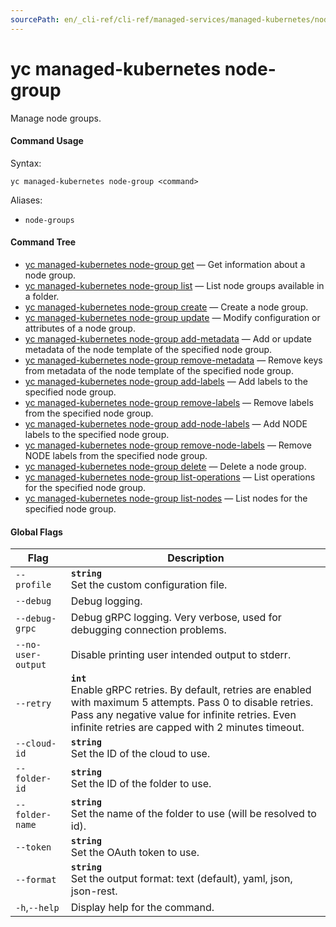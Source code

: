 ```yaml
---
sourcePath: en/_cli-ref/cli-ref/managed-services/managed-kubernetes/node-group/index.md
---
```

# yc managed-kubernetes node-group

Manage node groups.

#### Command Usage

Syntax: 

`yc managed-kubernetes node-group <command>`

Aliases: 

- `node-groups`

#### Command Tree

- [yc managed-kubernetes node-group get](get.md) — Get information about a node group.
- [yc managed-kubernetes node-group list](list.md) — List node groups available in a folder.
- [yc managed-kubernetes node-group create](create.md) — Create a node group.
- [yc managed-kubernetes node-group update](update.md) — Modify configuration or attributes of a node group.
- [yc managed-kubernetes node-group add-metadata](add-metadata.md) — Add or update metadata of the node template of the specified node group.
- [yc managed-kubernetes node-group remove-metadata](remove-metadata.md) — Remove keys from metadata of the node template of the specified node group.
- [yc managed-kubernetes node-group add-labels](add-labels.md) — Add labels to the specified node group.
- [yc managed-kubernetes node-group remove-labels](remove-labels.md) — Remove labels from the specified node group.
- [yc managed-kubernetes node-group add-node-labels](add-node-labels.md) — Add NODE labels to the specified node group.
- [yc managed-kubernetes node-group remove-node-labels](remove-node-labels.md) — Remove NODE labels from the specified node group.
- [yc managed-kubernetes node-group delete](delete.md) — Delete a node group.
- [yc managed-kubernetes node-group list-operations](list-operations.md) — List operations for the specified node group.
- [yc managed-kubernetes node-group list-nodes](list-nodes.md) — List nodes for the specified node group.

#### Global Flags

| Flag | Description |
|----|----|
|`--profile`|<b>`string`</b><br/>Set the custom configuration file.|
|`--debug`|Debug logging.|
|`--debug-grpc`|Debug gRPC logging. Very verbose, used for debugging connection problems.|
|`--no-user-output`|Disable printing user intended output to stderr.|
|`--retry`|<b>`int`</b><br/>Enable gRPC retries. By default, retries are enabled with maximum 5 attempts. Pass 0 to disable retries. Pass any negative value for infinite retries. Even infinite retries are capped with 2 minutes timeout.|
|`--cloud-id`|<b>`string`</b><br/>Set the ID of the cloud to use.|
|`--folder-id`|<b>`string`</b><br/>Set the ID of the folder to use.|
|`--folder-name`|<b>`string`</b><br/>Set the name of the folder to use (will be resolved to id).|
|`--token`|<b>`string`</b><br/>Set the OAuth token to use.|
|`--format`|<b>`string`</b><br/>Set the output format: text (default), yaml, json, json-rest.|
|`-h`,`--help`|Display help for the command.|
